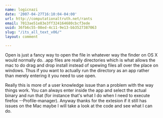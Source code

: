 ```yaml
---
name: logicnazi
date: '2007-04-27T16:10:04-04:00'
url: http://computationaltruth.net/rants
email: 7013ae51e83e3ff324164680cbcf3ede
uuid: 36fb6c55-08ed-4c11-9e13-bb3527387063
slug: "/its_all_text_v06/"
layout: comment

---
```


Open is just a fancy way to open the file in whatever way the finder on OS X would normally do.  .app files are really directories which is what allows the mac to do drag and drop install instead of spewing files all over the place on windows.  Thus if you want to actually run the directory as an app rather than merely entering it you need to use open.  

Really this is more of a user knowledge issue than a problem with the way things work.  You can always enter inside the app and select the actual binary and run that (for instance that's what I do when I need to execute firefox --Profile-manager).  Anyway thanks for the extesion if it still has issues on the Mac maybe I will take a look at the code and see what I can do.
